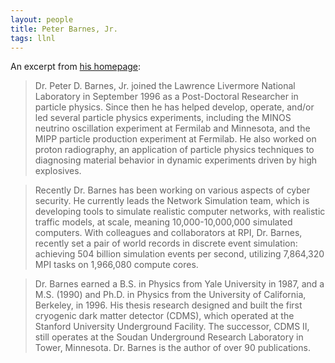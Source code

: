 ```yaml
---
layout: people
title: Peter Barnes, Jr.
tags: llnl
---
```


An excerpt from [his homepage](http://people.llnl.gov/pdbarnes):


> Dr. Peter D. Barnes, Jr. joined the Lawrence Livermore National Laboratory in September 1996 as a Post-Doctoral Researcher in particle physics. Since then he has helped develop, operate, and/or led several particle physics experiments, including the MINOS neutrino oscillation experiment at Fermilab and Minnesota, and the MIPP particle production experiment at Fermilab. He also worked on proton radiography, an application of particle physics techniques to diagnosing material behavior in dynamic experiments driven by high explosives. 

> Recently Dr. Barnes has been working on various aspects of cyber security. He currently leads the Network Simulation team, which is developing tools to simulate realistic computer networks, with realistic traffic models, at scale, meaning 10,000-10,000,000 simulated computers. With colleagues and collaborators at RPI, Dr. Barnes, recently set a pair of world records in discrete event simulation: achieving 504 billion simulation events per second, utilizing 7,864,320 MPI tasks on 1,966,080 compute cores.

> Dr. Barnes earned a B.S. in Physics from Yale University in 1987, and a M.S. (1990) and Ph.D. in Physics from the University of California, Berkeley, in 1996. His thesis research designed and built the first cryogenic dark matter detector (CDMS), which operated at the Stanford University Underground Facility. The successor, CDMS II, still operates at the Soudan Underground Research Laboratory in Tower, Minnesota. Dr. Barnes is the author of over 90 publications.
